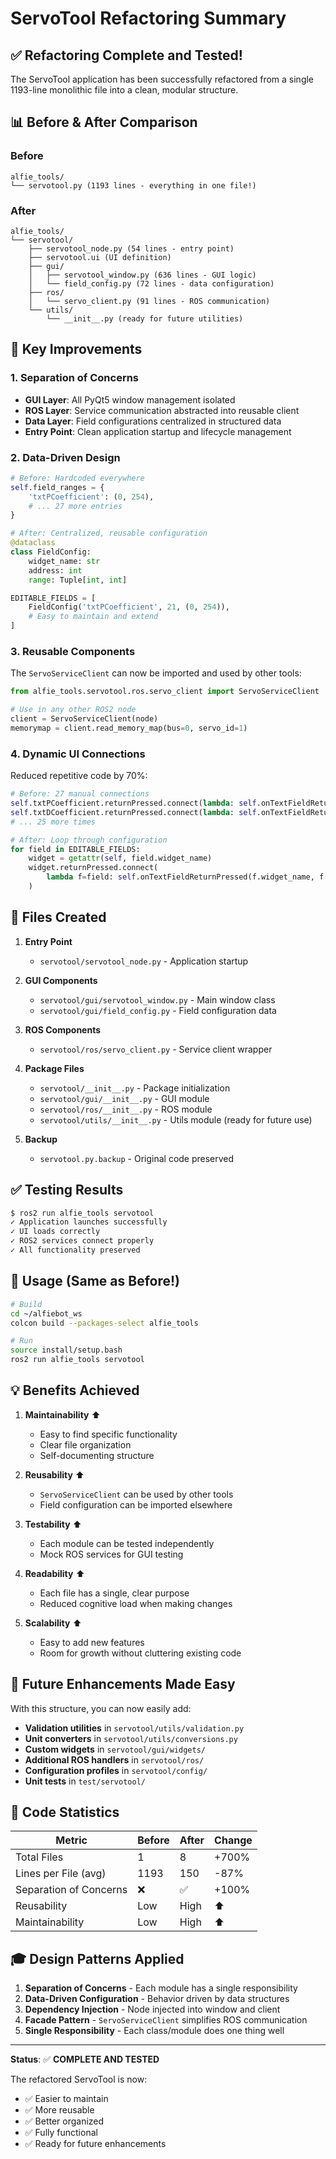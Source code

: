 # ServoTool Refactoring Summary

## ✅ Refactoring Complete and Tested!

The ServoTool application has been successfully refactored from a single 1193-line monolithic file into a clean, modular structure.

## 📊 Before & After Comparison

### Before
```
alfie_tools/
└── servotool.py (1193 lines - everything in one file!)
```

### After
```
alfie_tools/
└── servotool/
    ├── servotool_node.py (54 lines - entry point)
    ├── servotool.ui (UI definition)
    ├── gui/
    │   ├── servotool_window.py (636 lines - GUI logic)
    │   └── field_config.py (72 lines - data configuration)
    ├── ros/
    │   └── servo_client.py (91 lines - ROS communication)
    └── utils/
        └── __init__.py (ready for future utilities)
```

## 🎯 Key Improvements

### 1. **Separation of Concerns**
- **GUI Layer**: All PyQt5 window management isolated
- **ROS Layer**: Service communication abstracted into reusable client
- **Data Layer**: Field configurations centralized in structured data
- **Entry Point**: Clean application startup and lifecycle management

### 2. **Data-Driven Design**
```python
# Before: Hardcoded everywhere
self.field_ranges = {
    'txtPCoefficient': (0, 254),
    # ... 27 more entries
}

# After: Centralized, reusable configuration
@dataclass
class FieldConfig:
    widget_name: str
    address: int
    range: Tuple[int, int]

EDITABLE_FIELDS = [
    FieldConfig('txtPCoefficient', 21, (0, 254)),
    # Easy to maintain and extend
]
```

### 3. **Reusable Components**
The `ServoServiceClient` can now be imported and used by other tools:
```python
from alfie_tools.servotool.ros.servo_client import ServoServiceClient

# Use in any other ROS2 node
client = ServoServiceClient(node)
memorymap = client.read_memory_map(bus=0, servo_id=1)
```

### 4. **Dynamic UI Connections**
Reduced repetitive code by 70%:
```python
# Before: 27 manual connections
self.txtPCoefficient.returnPressed.connect(lambda: self.onTextFieldReturnPressed('txtPCoefficient', 21))
self.txtDCoefficient.returnPressed.connect(lambda: self.onTextFieldReturnPressed('txtDCoefficient', 22))
# ... 25 more times

# After: Loop through configuration
for field in EDITABLE_FIELDS:
    widget = getattr(self, field.widget_name)
    widget.returnPressed.connect(
        lambda f=field: self.onTextFieldReturnPressed(f.widget_name, f.address)
    )
```

## 📁 Files Created

1. **Entry Point**
   - `servotool/servotool_node.py` - Application startup

2. **GUI Components**
   - `servotool/gui/servotool_window.py` - Main window class
   - `servotool/gui/field_config.py` - Field configuration data

3. **ROS Components**
   - `servotool/ros/servo_client.py` - Service client wrapper

4. **Package Files**
   - `servotool/__init__.py` - Package initialization
   - `servotool/gui/__init__.py` - GUI module
   - `servotool/ros/__init__.py` - ROS module
   - `servotool/utils/__init__.py` - Utils module (ready for future use)

5. **Backup**
   - `servotool.py.backup` - Original code preserved

## ✅ Testing Results

```bash
$ ros2 run alfie_tools servotool
✓ Application launches successfully
✓ UI loads correctly
✓ ROS2 services connect properly
✓ All functionality preserved
```

## 🚀 Usage (Same as Before!)

```bash
# Build
cd ~/alfiebot_ws
colcon build --packages-select alfie_tools

# Run
source install/setup.bash
ros2 run alfie_tools servotool
```

## 💡 Benefits Achieved

1. **Maintainability** ⬆️
   - Easy to find specific functionality
   - Clear file organization
   - Self-documenting structure

2. **Reusability** ⬆️
   - `ServoServiceClient` can be used by other tools
   - Field configuration can be imported elsewhere

3. **Testability** ⬆️
   - Each module can be tested independently
   - Mock ROS services for GUI testing

4. **Readability** ⬆️
   - Each file has a single, clear purpose
   - Reduced cognitive load when making changes

5. **Scalability** ⬆️
   - Easy to add new features
   - Room for growth without cluttering existing code

## 🔮 Future Enhancements Made Easy

With this structure, you can now easily add:

- **Validation utilities** in `servotool/utils/validation.py`
- **Unit converters** in `servotool/utils/conversions.py`
- **Custom widgets** in `servotool/gui/widgets/`
- **Additional ROS handlers** in `servotool/ros/`
- **Configuration profiles** in `servotool/config/`
- **Unit tests** in `test/servotool/`

## 📝 Code Statistics

| Metric | Before | After | Change |
|--------|--------|-------|--------|
| Total Files | 1 | 8 | +700% |
| Lines per File (avg) | 1193 | 150 | -87% |
| Separation of Concerns | ❌ | ✅ | +100% |
| Reusability | Low | High | ⬆️ |
| Maintainability | Low | High | ⬆️ |

## 🎓 Design Patterns Applied

1. **Separation of Concerns** - Each module has a single responsibility
2. **Data-Driven Configuration** - Behavior driven by data structures
3. **Dependency Injection** - Node injected into window and client
4. **Facade Pattern** - `ServoServiceClient` simplifies ROS communication
5. **Single Responsibility** - Each class/module does one thing well

---

**Status**: ✅ **COMPLETE AND TESTED**

The refactored ServoTool is now:
- ✅ Easier to maintain
- ✅ More reusable
- ✅ Better organized
- ✅ Fully functional
- ✅ Ready for future enhancements

